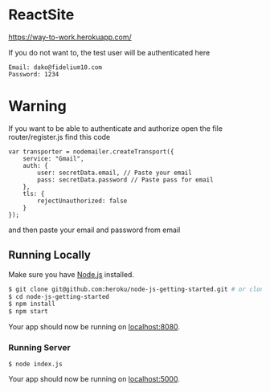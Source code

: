# ReactSite
https://way-to-work.herokuapp.com/

If you do not want to, the test user will be authenticated here
```
Email: dako@fidelium10.com
Password: 1234
```

# Warning

If you want to be able to authenticate and authorize open the file router/register.js find this code 
```
var transporter = nodemailer.createTransport({
    service: "Gmail",
    auth: {
        user: secretData.email, // Paste your email
        pass: secretData.password // Paste pass for email
    },
    tls: {
        rejectUnauthorized: false
    }
});
```
and then paste your email and password from email

## Running Locally

Make sure you have [Node.js](http://nodejs.org/) installed.

```sh
$ git clone git@github.com:heroku/node-js-getting-started.git # or clone your own fork
$ cd node-js-getting-started
$ npm install
$ npm start
```

Your app should now be running on [localhost:8080](http://localhost:8080/).

### Running Server
```
$ node index.js
```

Your app should now be running on [localhost:5000](http://localhost:5000/).
